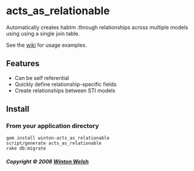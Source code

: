 acts_as_relationable
====================

Automatically creates habtm :through relationships across multiple models using using a single join table.

See the [wiki](http://github.com/winton/acts_as_relationable/wikis) for usage examples.


Features
--------

* Can be self referential
* Quickly define relationship-specific fields
* Create relationships between STI models


Install
-------

### From your application directory

	gem install winton-acts_as_relationable
	script/generate acts_as_relationable
	rake db:migrate


##### Copyright &copy; 2008 [Winton Welsh](mail@wintoni.us)